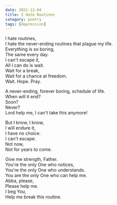 ```yaml
---
date: 2021-12-04
title: I Hate Routines
category: poetry
tags: [depression]
---
```

I hate routines,\
I hate the never-ending routines that plague my life.\
Everything is so boring,\
The same every day.<!-- more -->\
I can't escape it,\
All I can do is wait.\
Wait for a break,\
Wait for a chance at freedom.\
Wait. Hope. Pray.

A never-ending, forever boring, schedule of life.\
When will it end?\
Soon?\
Never?\
Lord help me, I can't take this anymore!

But I know, I know,\
I will endure it,\
I have no choice.\
I can't escape.\
Not now,\
Not for years to come.

Give me strength, Father.\
You're the only One who notices,\
You're the only One who understands.\
You are the only One who can help me.\
Abba, please,\
Please help me.\
I beg You,\
Help me break this routine.
